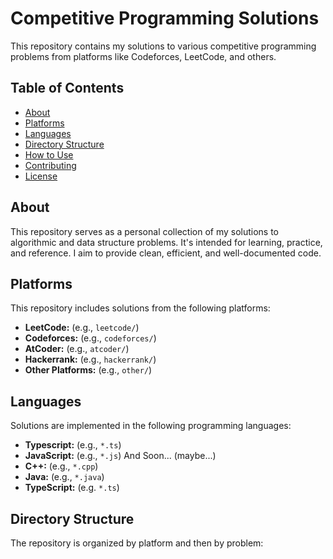 # Competitive Programming Solutions

This repository contains my solutions to various competitive programming problems from platforms like Codeforces, LeetCode, and others.

## Table of Contents

* [About](#about)
* [Platforms](#platforms)
* [Languages](#languages)
* [Directory Structure](#directory-structure)
* [How to Use](#how-to-use)
* [Contributing](#contributing)
* [License](#license)

## About

This repository serves as a personal collection of my solutions to algorithmic and data structure problems. It's intended for learning, practice, and reference. I aim to provide clean, efficient, and well-documented code.

## Platforms

This repository includes solutions from the following platforms:

* **LeetCode:** (e.g., `leetcode/`)
* **Codeforces:** (e.g., `codeforces/`)
* **AtCoder:** (e.g., `atcoder/`)
* **Hackerrank:** (e.g., `hackerrank/`)
* **Other Platforms:** (e.g., `other/`)

## Languages

Solutions are implemented in the following programming languages:

* **Typescript:** (e.g., `*.ts`)
* **JavaScript:** (e.g., `*.js`)
And Soon... (maybe...)
* **C++:** (e.g., `*.cpp`)
* **Java:** (e.g., `*.java`)
* **TypeScript:** (e.g. `*.ts`)

## Directory Structure

The repository is organized by platform and then by problem:
